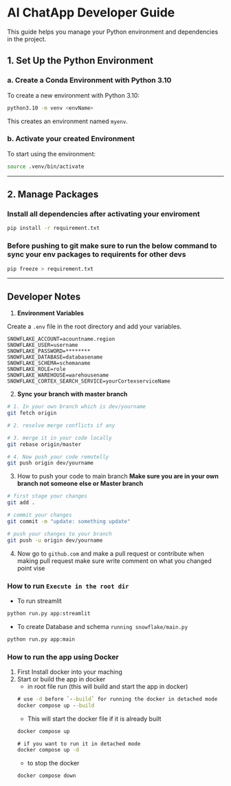# AI ChatApp Developer Guide

This guide helps you manage your Python environment and dependencies in the project.

## 1. Set Up the Python Environment

### a. Create a Conda Environment with Python 3.10
To create a new environment with Python 3.10:
```bash
python3.10 -m venv <envName>
```
This creates an environment named `myenv`.

### b. Activate your created Environment
To start using the environment:
```bash
source .venv/bin/activate
```
---

## 2. Manage Packages

### Install all dependencies after activating your enviroment
```bash
pip install -r requirement.txt
```

### Before pushing to git make sure to run the below command to sync your env packages to requirents for other devs
```bash
pip freeze > requirement.txt
```
---

## Developer Notes

1. **Environment Variables**

Create a `.env` file in the root directory and add your variables.
```env
SNOWFLAKE_ACCOUNT=acountname.region
SNOWFLAKE_USER=username
SNOWFLAKE_PASSWORD=********
SNOWFLAKE_DATABASE=databasename
SNOWFLAKE_SCHEMA=schemaname
SNOWFLAKE_ROLE=role
SNOWFLAKE_WAREHOUSE=warehousename
SNOWFLAKE_CORTEX_SEARCH_SERVICE=yourCortexserviceName
```

2. **Sync your branch with master branch**
```bash
# 1. In your own branch which is dev/yourname
git fetch origin

# 2. resolve merge conflicts if any

# 3. merge it in your code locally
git rebase origin/master

# 4. Now push your code remotelly
git push origin dev/yourname
```


3. How to push your code to main branch **Make sure you are in your own branch not someone else or Master branch**
```bash
# first stage your changes
git add .

# commit your changes
git commit -m "update: something update"

# push your changes to your branch
git push -u origin dev/yourname
```

4. Now go to `github.com` and make a pull request or contribute when making pull request make sure write comment on what you changed point vise

### How to run `Execute in the root dir`
- To run streamlit
```bash
python run.py app:streamlit
```
- To create Database and schema `running snowflake/main.py`
```bash
python run.py app:main
```

### How to run the app using Docker
1. First Install docker into your maching
2. Start or build the app in docker
    - in root file run (this will build and start the app in docker)
    ```cmd
    # use -d before `--build` for running the docker in detached mode
    docker compose up --build
    ```
    - This will start the docker file if it is already built
    ```cmd
    docker compose up

    # if you want to run it in detached mode
    docker compose up -d
    ```
    - to stop the docker
    ```cmd
    docker compose down
    ```


